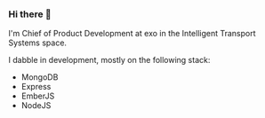 ### Hi there 👋

I'm Chief of Product Development at exo in the Intelligent Transport Systems space. 

I dabble in development, mostly on the following stack:
- MongoDB
- Express
- EmberJS
- NodeJS

<!--
**francispeixoto/francispeixoto** is a ✨ _special_ ✨ repository because its `README.md` (this file) appears on your GitHub profile.

Here are some ideas to get you started:

- 🔭 I’m currently working on ...
- 🌱 I’m currently learning ...
- 👯 I’m looking to collaborate on ...
- 🤔 I’m looking for help with ...
- 💬 Ask me about ...
- 📫 How to reach me: ...
- 😄 Pronouns: ...
- ⚡ Fun fact: ...
-->
